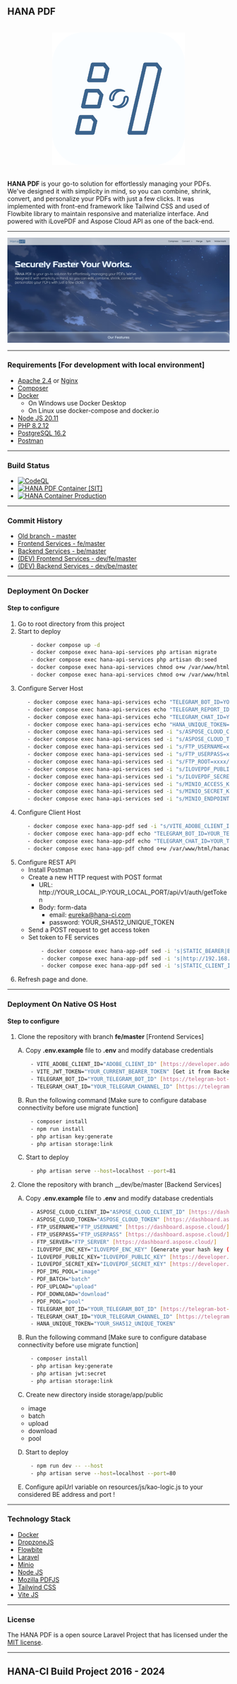 ## HANA PDF

<br>
<div align="center">
  <img src="screenshot/logo.png" alt="HANA" width="300" height="300">
</div>
<br>

**HANA PDF** is your go-to solution for effortlessly managing your PDFs. We've designed it with simplicity in mind, so you can combine,
shrink, convert, and personalize your PDFs with just a few clicks. It was implemented with front-end framework like Tailwind CSS and
used of Flowbite library to maintain responsive and materialize interface. And powered with iLovePDF and Aspose Cloud API as one of the back-end.

---

![HANA](screenshot/1.png)

---

### Requirements [For development with local environment]

-   [Apache 2.4](https://httpd.apache.org) or [Nginx](https://www.nginx.com)
-   [Composer](http://getcomposer.org/)
-   [Docker](https://www.docker.com/)
    -   On Windows use Docker Desktop
    -   On Linux use docker-compose and docker.io
-   [Node JS 20.11](https://nodejs.org/en)
-   [PHP 8.2.12](https://www.php.net/downloads.php)
-   [PostgreSQL 16.2](https://www.postgresql.org/)
-   [Postman](https://www.postman.com/)

---

### Build Status

-   [![CodeQL](https://github.com/Nicklas373/Hana-PDF/actions/workflows/github-code-scanning/codeql/badge.svg)](https://github.com/Nicklas373/Hana-PDF/actions/workflows/github-code-scanning/codeql)
-   [![HANA PDF Container [SIT]](https://github.com/Nicklas373/Hana-PDF/actions/workflows/docker-sit.yml/badge.svg)](https://github.com/Nicklas373/Hana-PDF/actions/workflows/docker-sit.yml)
-   [![HANA Container Production](https://github.com/Nicklas373/hana-ci-docker-prod/actions/workflows/docker-prod-env.yml/badge.svg)](https://github.com/Nicklas373/hana-ci-docker-prod/actions/workflows/docker-prod-env.yml)

---

### Commit History

-   [Old branch - master](https://github.com/Nicklas373/Hana-PDF/tree/master)
-   [Frontend Services - fe/master](https://github.com/Nicklas373/Hana-PDF/tree/fe/master)
-   [Backend Services - be/master](https://github.com/Nicklas373/Hana-PDF/tree/be/master)
-   [(DEV) Frontend Services - dev/fe/master](https://github.com/Nicklas373/Hana-PDF/tree/dev/fe/master)
-   [(DEV) Backend Services - dev/be/master](https://github.com/Nicklas373/Hana-PDF/tree/dev/be/master)

---

### Deployment On Docker

#### Step to configure

1. Go to root directory from this project
2. Start to deploy
    ```bash
        - docker compose up -d
        - docker compose exec hana-api-services php artisan migrate
        - docker compose exec hana-api-services php artisan db:seed
        - docker compose exec hana-api-services chmod o+w /var/www/html/hanaci-api/storage/ -R
        - docker compose exec hana-api-services chmod o+w /var/www/html/hanaci-api/vendor/mpdf/mpdf/tmp/ -R
    ```
3. Configure Server Host
    ```bash
       - docker compose exec hana-api-services echo "TELEGRAM_BOT_ID=YOUR_TELEGRAM_BOT_ID" >> .env
       - docker compose exec hana-api-services echo "TELEGRAM_REPORT_ID=YOUR_TELEGRAM_CHANNEL_ID" >> .env
       - docker compose exec hana-api-services echo "TELEGRAM_CHAT_ID=YOUR_TELEGRAM_CHANNEL_ID" >> .env
       - docker compose exec hana-api-services echo "HANA_UNIQUE_TOKEN=YOUR_SHA512_UNIQUE_TOKEN" >> .env
       - docker compose exec hana-api-services sed -i "s/ASPOSE_CLOUD_CLIENT_ID=xxxx/ASPOSE_CLOUD_CLIENT_ID=YOUR_ASPOSE_CLOUD_CLIENT_ID/" >> .env
       - docker compose exec hana-api-services sed -i "s/ASPOSE_CLOUD_TOKEN=xxxx/ASPOSE_CLOUD_TOKEN=YOUR_ASPOSE_CLOUD_TOKEN" >> .env
       - docker compose exec hana-api-services sed -i "s/FTP_USERNAME=xxxx/FTP_USERNAME=YOUR_FTP_USERNAME/" >> .env
       - docker compose exec hana-api-services sed -i "s/FTP_USERPASS=xxxx/FTP_USERNAME=YOUR_FTP_USERPASS/" >> .env
       - docker compose exec hana-api-services sed -i "s/FTP_ROOT=xxxx/FTP_USERNAME=YOUR_FTP_ROOT_DIR/" >> .env
       - docker compose exec hana-api-services sed -i "s/ILOVEPDF_PUBLIC_KEY=xxxx/FTP_USERNAME=YOUR_ILOVEPDF_PUBLIC_KEY/" >> .env
       - docker compose exec hana-api-services sed -i "s/ILOVEPDF_SECRET_KEY=xxxx/FTP_USERNAME=YOUR_ILOVEPDF_SECRET_KEY/" >> .env
       - docker compose exec hana-api-services sed -i "s/MINIO_ACCESS_KEY=xxxx/MINIO_ACCESS_KEY=YOUR_MINIO_ACCESS_KEY/" >> .env
       - docker compose exec hana-api-services sed -i "s/MINIO_SECRET_KEY=xxxx/MINIO_SECRET_KEY=YOUR_MINIO_SECRET_KEY/" >> .env
       - docker compose exec hana-api-services sed -i "s/MINIO_ENDPOINT=xxxx/MINIO_ENDPOINT=YOUR_MINIO_ENDPOINT_URL/" >> .env
    ```
4. Configure Client Host
    ```bash
       - docker compose exec hana-app-pdf sed -i "s/VITE_ADOBE_CLIENT_ID=xxxx/VITE_ADOBE_CLIENT_ID=YOUR_ADOBE_CLIENT_ID/" >> .env
       - docker compose exec hana-app-pdf echo "TELEGRAM_BOT_ID=YOUR_TELEGRAM_BOT_ID" >> .env
       - docker compose exec hana-app-pdf echo "TELEGRAM_CHAT_ID=YOUR_TELEGRAM_CHANNEL_ID" >> .env
       - docker compose exec hana-app-pdf chmod o+w /var/www/html/hanaci-pdf/storage/ -R
    ```
5. Configure REST API
    - Install Postman
    - Create a new HTTP request with POST format
        - URL: http://YOUR_LOCAL_IP:YOUR_LOCAL_PORT/api/v1/auth/getToken
        - Body: form-data
            - email: eureka@hana-ci.com
            - password: YOUR_SHA512_UNIQUE_TOKEN
    - Send a POST request to get access token
    - Set token to FE services
        ```bash
            - docker compose exec hana-app-pdf sed -i 's|STATIC_BEARER|Bearer YOUR_CURRENT_BEARER|' public/build/assets/kao-logic-CHECK_LATEST_REVISION.js
            - docker compose exec hana-app-pdf sed -i 's|http://192.168.0.2|YOUR_BACKEND_URL:PORT|' public/build/assets/kao-logic-CHECK_LATEST_REVISION.js
            - docker compose exec hana-app-pdf sed -i 's|STATIC_CLIENT_ID|YOUR_ADOBE_CLIENT_ID|' public/build/assets/kao-logic-CHECK_LATEST_REVISION.js
        ```
6. Refresh page and done.

---

### Deployment On Native OS Host

#### Step to configure

1. Clone the repository with branch **fe/master** [Frontend Services]

    A. Copy **.env.example** file to **.env** and modify database credentials

    ```bash
        - VITE_ADOBE_CLIENT_ID="ADOBE_CLIENT_ID" [https://developer.adobe.com/document-services/docs/overview/pdf-embed-api/]
        - VITE_JWT_TOKEN="YOUR_CURRENT_BEARER_TOKEN" [Get it from Backend with route api/v1/auth/getToken]
        - TELEGRAM_BOT_ID="YOUR_TELEGRAM_BOT_ID" [https://telegram-bot-sdk.com/docs/getting-started/installation]
        - TELEGRAM_CHAT_ID="YOUR_TELEGRAM_CHANNEL_ID" [https://telegram-bot-sdk.com/docs/getting-started/installation]
    ```

    B. Run the following command [Make sure to configure database connectivity before use migrate function]

    ```bash
        - composer install
        - npm run install
        - php artisan key:generate
        - php artisan storage:link
    ```

    C. Start to deploy

    ```bash
        - php artisan serve --host=localhost --port=81
    ```

2. Clone the repository with branch \_\_dev/be/master [Backend Services]

    A. Copy **.env.example** file to **.env** and modify database credentials

    ```bash
        - ASPOSE_CLOUD_CLIENT_ID="ASPOSE_CLOUD_CLIENT_ID" [https://dashboard.aspose.cloud/]
        - ASPOSE_CLOUD_TOKEN="ASPOSE_CLOUD_TOKEN" [https://dashboard.aspose.cloud/]
        - FTP_USERNAME="FTP_USERNAME" [https://dashboard.aspose.cloud/]
        - FTP_USERPASS="FTP_USERPASS" [https://dashboard.aspose.cloud/]
        - FTP_SERVER="FTP_SERVER" [https://dashboard.aspose.cloud/]
        - ILOVEPDF_ENC_KEY="ILOVEPDF_ENC_KEY" [Generate your hash key (Max. 25 digits)]
        - ILOVEPDF_PUBLIC_KEY="ILOVEPDF_PUBLIC_KEY" [https://developer.ilovepdf.com/]
        - ILOVEPDF_SECRET_KEY="ILOVEPDF_SECRET_KEY" [https://developer.ilovepdf.com/]
        - PDF_IMG_POOL="image"
        - PDF_BATCH="batch"
        - PDF_UPLOAD="upload"
        - PDF_DOWNLOAD="download"
        - PDF_POOL="pool"
        - TELEGRAM_BOT_ID="YOUR_TELEGRAM_BOT_ID" [https://telegram-bot-sdk.com/docs/getting-started/installation]
        - TELEGRAM_CHAT_ID="YOUR_TELEGRAM_CHANNEL_ID" [https://telegram-bot-sdk.com/docs/getting-started/installation]
        - HANA_UNIQUE_TOKEN="YOUR_SHA512_UNIQUE_TOKEN"
    ```

    B. Run the following command [Make sure to configure database connectivity before use migrate function]

    ```bash
        - composer install
        - php artisan key:generate
        - php artisan jwt:secret
        - php artisan storage:link
    ```

    C. Create new directory inside storage/app/public

    - image
    - batch
    - upload
    - download
    - pool

    D. Start to deploy

    ```bash
        - npm run dev -- --host
        - php artisan serve --host=localhost --port=80
    ```

    E. Configure apiUrl variable on resources/js/kao-logic.js to your considered BE address and port !

---

### Technology Stack

-   [Docker](https://www.docker.com/)
-   [DropzoneJS](https://www.dropzone.dev/)
-   [Flowbite](https://flowbite.com/)
-   [Laravel](https://laravel.com/)
-   [Minio](https://min.io/)
-   [Node JS](https://nodejs.org/en)
-   [Mozilla PDFJS](https://mozilla.github.io/pdf.js/)
-   [Tailwind CSS](https://tailwindcss.com/)
-   [Vite JS](https://vitejs.dev/)

---

### License

The HANA PDF is a open source Laravel Project that has licensed under the [MIT license](https://opensource.org/licenses/MIT).

---

## HANA-CI Build Project 2016 - 2024
